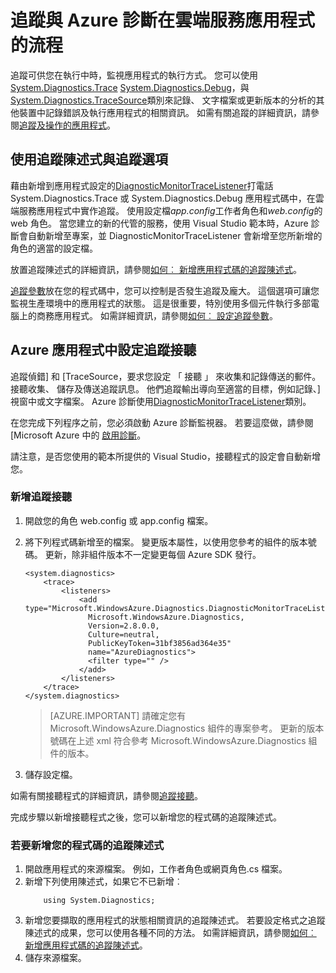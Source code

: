 <properties
    pageTitle="追蹤與 Azure 診斷在雲端服務應用程式中的流程 |Microsoft Azure"
    description="新增追蹤訊息 Azure 的應用程式，以協助偵錯時測量效能、 監控、 流量分析及其他功能。"
    services="cloud-services"
    documentationCenter=".net"
    authors="rboucher"
    manager="jwhit"
    editor=""/>

<tags
    ms.service="cloud-services"
    ms.workload="na"
    ms.tgt_pltfrm="na"
    ms.devlang="dotnet"
    ms.topic="article"
    ms.date="02/20/2016"
    ms.author="robb"/>



# <a name="trace-the-flow-of-a-cloud-services-application-with-azure-diagnostics"></a>追蹤與 Azure 診斷在雲端服務應用程式的流程

追蹤可供您在執行中時，監視應用程式的執行方式。 您可以使用[System.Diagnostics.Trace](https://msdn.microsoft.com/library/system.diagnostics.trace.aspx) [System.Diagnostics.Debug](https://msdn.microsoft.com/library/system.diagnostics.debug.aspx)，與[System.Diagnostics.TraceSource](https://msdn.microsoft.com/library/system.diagnostics.tracesource.aspx)類別來記錄、 文字檔案或更新版本的分析的其他裝置中記錄錯誤及執行應用程式的相關資訊。 如需有關追蹤的詳細資訊，請參閱[追蹤及操作的應用程式](https://msdn.microsoft.com/library/zs6s4h68.aspx)。


## <a name="use-trace-statements-and-trace-switches"></a>使用追蹤陳述式與追蹤選項

藉由新增到應用程式設定的[DiagnosticMonitorTraceListener](https://msdn.microsoft.com/library/azure/microsoft.windowsazure.diagnostics.diagnosticmonitortracelistener.aspx)打電話 System.Diagnostics.Trace 或 System.Diagnostics.Debug 應用程式碼中，在雲端服務應用程式中實作追蹤。 使用設定檔*app.config*工作者角色和*web.config*的 web 角色。 當您建立的新的代管的服務，使用 Visual Studio 範本時，Azure 診斷會自動新增至專案，並 DiagnosticMonitorTraceListener 會新增至您所新增的角色的適當的設定檔。

放置追蹤陳述式的詳細資訊，請參閱[如何︰ 新增應用程式碼的追蹤陳述式](https://msdn.microsoft.com/library/zd83saa2.aspx)。

[追蹤參數](https://msdn.microsoft.com/library/3at424ac.aspx)放在您的程式碼中，您可以控制是否發生追蹤及龐大。 這個選項可讓您監視生產環境中的應用程式的狀態。 這是很重要，特別使用多個元件執行多部電腦上的商務應用程式。 如需詳細資訊，請參閱[如何︰ 設定追蹤參數](https://msdn.microsoft.com/library/t06xyy08.aspx)。

## <a name="configure-the-trace-listener-in-an-azure-application"></a>Azure 應用程式中設定追蹤接聽

追蹤偵錯] 和 [TraceSource，要求您設定 「 接聽 」 來收集和記錄傳送的郵件。 接聽收集、 儲存及傳送追蹤訊息。 他們追蹤輸出導向至適當的目標，例如記錄、] 視窗中或文字檔案。 Azure 診斷使用[DiagnosticMonitorTraceListener](https://msdn.microsoft.com/library/azure/microsoft.windowsazure.diagnostics.diagnosticmonitortracelistener.aspx)類別。

在您完成下列程序之前，您必須啟動 Azure 診斷監視器。 若要這麼做，請參閱[Microsoft Azure 中的 [啟用診斷](cloud-services-dotnet-diagnostics.md)。

請注意，是否您使用的範本所提供的 Visual Studio，接聽程式的設定會自動新增您。


### <a name="add-a-trace-listener"></a>新增追蹤接聽

1. 開啟您的角色 web.config 或 app.config 檔案。
2. 將下列程式碼新增至的檔案。 變更版本屬性，以使用您參考的組件的版本號碼。 更新，除非組件版本不一定變更每個 Azure SDK 發行。

    ```
    <system.diagnostics>
        <trace>
            <listeners>
                <add type="Microsoft.WindowsAzure.Diagnostics.DiagnosticMonitorTraceListener,
                  Microsoft.WindowsAzure.Diagnostics,
                  Version=2.8.0.0,
                  Culture=neutral,
                  PublicKeyToken=31bf3856ad364e35"
                  name="AzureDiagnostics">
                  <filter type="" />
                </add>
            </listeners>
        </trace>
    </system.diagnostics>
    ```
    >[AZURE.IMPORTANT] 請確定您有 Microsoft.WindowsAzure.Diagnostics 組件的專案參考。 更新的版本號碼在上述 xml 符合參考 Microsoft.WindowsAzure.Diagnostics 組件的版本。

3. 儲存設定檔。

如需有關接聽程式的詳細資訊，請參閱[追蹤接聽](https://msdn.microsoft.com/library/4y5y10s7.aspx)。

完成步驟以新增接聽程式之後，您可以新增您的程式碼的追蹤陳述式。


### <a name="to-add-trace-statement-to-your-code"></a>若要新增您的程式碼的追蹤陳述式

1. 開啟應用程式的來源檔案。 例如，<RoleName>工作者角色或網頁角色.cs 檔案。
2. 新增下列使用陳述式，如果它不已新增︰
    ```
        using System.Diagnostics;
    ```
3. 新增您要擷取的應用程式的狀態相關資訊的追蹤陳述式。 若要設定格式之追蹤陳述式的成果，您可以使用各種不同的方法。 如需詳細資訊，請參閱[如何︰ 新增應用程式碼的追蹤陳述式](https://msdn.microsoft.com/library/zd83saa2.aspx)。
4. 儲存來源檔案。
